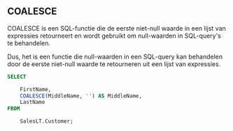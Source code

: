 ## COALESCE

COALESCE is een SQL-functie die de eerste niet-null waarde in een lijst van expressies retourneert en wordt gebruikt om null-waarden in SQL-query's te behandelen.

Dus, het is een functie die null-waarden in een SQL-query kan behandelen door de eerste niet-null waarde te retourneren uit een lijst van expressies.

```sql
SELECT

    FirstName,
    COALESCE(MiddleName, '') AS MiddleName,
    LastName
FROM

    SalesLT.Customer;
```


